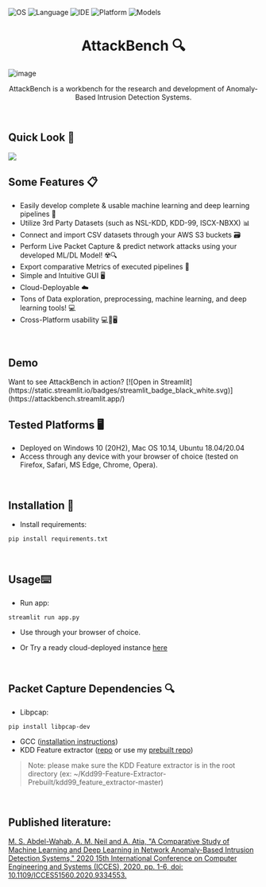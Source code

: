 ![OS](https://img.shields.io/badge/OS-Windows/Mac/Ubuntu-informational?style=flat&logo=<LOGO_NAME>&logoColor=white&color=2bbc8a) ![Language](https://img.shields.io/badge/Language-Python-informational?style=flat&logo=<LOGO_NAME>&logoColor=white&color=2bbc8a) ![IDE](https://img.shields.io/badge/IDE-VSCode-informational?style=flat&logo=<LOGO_NAME>&logoColor=white&color=2bbc8a) ![Platform](https://img.shields.io/badge/Platform-Streamlit-informational?style=flat&logo=<LOGO_NAME>&logoColor=white&color=2bbc8a) ![Models](https://img.shields.io/badge/Models-Sklearn/Tensorflow-informational?style=flat&logo=<LOGO_NAME>&logoColor=white&color=2bbc8a)

<h1 align='center'> AttackBench 🔍</h1>

![image](https://user-images.githubusercontent.com/37941642/233388228-a15d5d47-c7d0-4cf1-914a-bce094a33ac7.png)

<p align='center'>AttackBench is a workbench for the research and development of Anomaly-Based Intrusion Detection Systems.</p>
<br />



<h2>Quick Look 👀</h2>
<img src="https://github.com/mohab-sameh/AttackBench/blob/main/assets/demo.gif" align="center">

<br />


<h2>Some Features 📋</h2>

* Easily develop complete & usable machine learning and deep learning pipelines 🧠
* Utilize 3rd Party Datasets (such as NSL-KDD, KDD-99, ISCX-NBXX) 📊
* Connect and import CSV datasets through your AWS S3 buckets 🗃️
* Perform Live Packet Capture & predict network attacks using your developed ML/DL Model! ☢️🔍
* Export comparative Metrics of executed pipelines 📑
* Simple and Intuitive GUI 🖥️
* Cloud-Deployable ☁️
* Tons of Data exploration, preprocessing, machine learning, and deep learning tools! 💻
* Cross-Platform usability 💻📱🖥️

<br />

<h2>Demo</h2>
Want to see AttackBench in action?  [![Open in Streamlit](https://static.streamlit.io/badges/streamlit_badge_black_white.svg)](https://attackbench.streamlit.app/)


<br />

<h2>Tested Platforms 🖥️</h2>

* Deployed on Windows 10 (20H2), Mac OS 10.14, Ubuntu 18.04/20.04
* Access through any device with your browser of choice (tested on Firefox, Safari, MS Edge, Chrome, Opera).




<br />

<h2>Installation 📜</h2>

* Install requirements:
```
pip install requirements.txt
```




<br />
<h2>Usage⌨️</h2>

* Run app:
```
streamlit run app.py
```
* Use through your browser of choice. 

* Or Try a ready cloud-deployed instance [here](https://share.streamlit.io/mohab-sameh/anomaly-based-ids-workbench/main/Implementation/app-files/app.py)




<br />
<h2>Packet Capture Dependencies 🔍</h2>

* Libpcap:
```
pip install libpcap-dev
```
* GCC ([installation instructions](https://linuxize.com/post/how-to-install-gcc-compiler-on-ubuntu-18-04/))
* KDD Feature extractor ([repo](https://github.com/AI-IDS/kdd99_feature_extractor) or use my [prebuilt repo](https://github.com/mohab-sameh/Kdd99-Feature-Extractor-Prebuilt))

> Note: please make sure the KDD Feature extractor is in the root directory (ex: ~/Kdd99-Feature-Extractor-Prebuilt/kdd99_feature_extractor-master)



<br />



<h2> 
  Published literature:
</h2>

[M. S. Abdel-Wahab, A. M. Neil and A. Atia, "A Comparative Study of Machine Learning and Deep Learning in Network Anomaly-Based Intrusion Detection Systems," 2020 15th International Conference on Computer Engineering and Systems (ICCES), 2020, pp. 1-6, doi: 10.1109/ICCES51560.2020.9334553.](https://ieeexplore.ieee.org/document/9334553)


